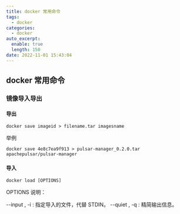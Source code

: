 ```yaml
---
title: docker 常用命令
tags:
  - docker
categories:
  - docker
auto_excerpt:
  enable: true
  length: 150
date: 2022-11-01 15:43:04
---
```


## docker 常用命令

### 镜像导入导出
#### 导出
```shell
docker save imageid > filename.tar imagesname
```
举例
```shell
docker save 4e8c7ea9f913 > pulsar-manager_0.2.0.tar apachepulsar/pulsar-manager
```

#### 导入
``` shell
docker load [OPTIONS]
```
OPTIONS 说明：

--input , -i : 指定导入的文件，代替 STDIN。
--quiet , -q : 精简输出信息。